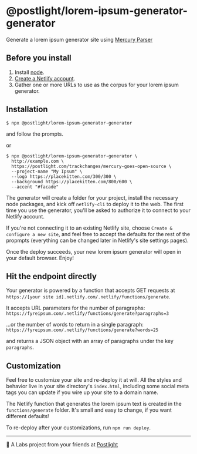 # @postlight/lorem-ipsum-generator-generator
Generate a lorem ipsum generator site using [Mercury Parser](https://mercury.postlight.com)

## Before you install

1. Install [node](https://nodejs.org).
2. [Create a Netlify account](https://app.netlify.com/signup).
3. Gather one or more URLs to use as the corpus for your lorem ipsum generator.

## Installation

```shell
$ npx @postlight/lorem-ipsum-generator-generator
```

and follow the prompts.

or

```shell
$ npx @postlight/lorem-ipsum-generator-generator \
  http://example.com \
  https://postlight.com/trackchanges/mercury-goes-open-source \
  --project-name "My Ipsum" \
  --logo https://placekitten.com/300/300 \
  --background https://placekitten.com/800/600 \
  --accent "#facade"
```

The generator will create a folder for your project, install the necessary node
packages, and kick off `netlify-cli` to deploy it to the web. The first time you
use the generator, you'll be asked to authorize it to connect to your Netlify
account.

If you're not connecting it to an existing Netlify site, choose `Create &
configure a new site`, and feel free to accept the defaults for the rest of the
propmpts (everything can be changed later in Netlify's site settings pages).

Once the deploy succeeds, your new lorem ipsum generator will open in your
default browser. Enjoy!

## Hit the endpoint directly

Your generator is powered by a function that accepts GET requests at
`https://[your site id].netlify.com/.netlify/functions/generate`.

It accepts URL parameters for the number of paragraphs:
`https://fyreipsum.com/.netlify/functions/generate?paragraphs=3`

...or the number of words to return in a single paragraph:
`https://fyreipsum.com/.netlify/functions/generate?words=25`

and returns a JSON object with an array of paragraphs under the key `paragraphs`.

## Customization

Feel free to customize your site and re-deploy it at will. All the styles and
behavior live in your site directory's `index.html`, including some social meta
tags you can update if you wire up your site to a domain name.

The Netlify function that generates the lorem ipsum text is created in the
`functions/generate` folder. It's small and easy to change, if you want
different defaults!

To re-deploy after your customizations, run `npm run deploy`.

---
🔬 A Labs project from your friends at [Postlight](https://postlight.com/labs)

